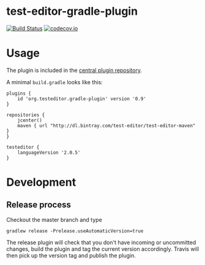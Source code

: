# test-editor-gradle-plugin

[![Build Status](https://travis-ci.org/test-editor/test-editor-gradle-plugin.svg?branch=master)](https://travis-ci.org/test-editor/test-editor-gradle-plugin)
[![codecov.io](https://codecov.io/github/test-editor/test-editor-gradle-plugin/coverage.svg?branch=master)](https://codecov.io/github/test-editor/test-editor-gradle-plugin?branch=master)

# Usage
The plugin is included in the [central plugin repository](https://plugins.gradle.org/plugin/org.testeditor.gradle-plugin). 

A minimal `build.gradle` looks like this:

	plugins {
		id 'org.testeditor.gradle-plugin' version '0.9'
	}
	
	repositories {
		jcenter()
		maven { url "http://dl.bintray.com/test-editor/test-editor-maven" }
	}
	
	testeditor {
	    languageVersion '2.0.5'
	}
	
# Development

## Release process

Checkout the master branch and type

	gradlew release -Prelease.useAutomaticVersion=true

The release plugin will check that you don't have incoming or uncommitted changes, build the plugin and tag the current version accordingly. Travis will then pick up the version tag and publish the plugin.
